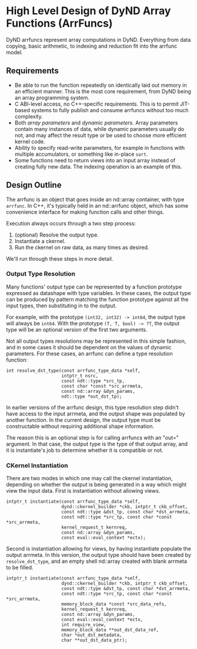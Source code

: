 ﻿# High Level Design of DyND Array Functions (ArrFuncs)

DyND arrfuncs represent array computations in DyND.
Everything from data copying, basic arithmetic, to
indexing and reduction fit into the arrfunc model.

## Requirements

* Be able to run the function repeatedly on
  identically laid out memory in an efficient
  manner. This is the most core requirement,
  from DyND being an array programming system.
* C ABI-level access, no C++-specific
  requirements. This is to permit JIT-based systems
  to fully publish and consume arrfuncs without
  too much complexity.
* Both *array parameters* and *dynamic parameters*.
  Array parameters contain many instances of data,
  while dynamic parameters usually do not, and may affect
  the result type or be used to choose more efficient
  kernel code.
* Ability to specify read-write parameters, for
  example in functions with multiple accumulators, or
  something like in-place ``sort``.
* Some functions need to return views into an input
  array instead of creating fully new data. The indexing
  operation is an example of this.

## Design Outline

The arrfunc is an object that goes inside an nd::array
container, with type ``arrfunc``. In C++, it's typically
held in an nd::arrfunc object, which has some
convenience interface for making function calls and other
things.

Execution always occurs through a two step process:

1. (optional) Resolve the output type.
2. Instantiate a ckernel.
3. Run the ckernel on raw data, as many times as desired.

We'll run through these steps in more detail.

### Output Type Resolution

Many functions' output type can be represented by a
function prototype expressed as datashape with
type variables. In these cases, the output type can
be produced by pattern matching the function
prototype against all the input types, then
substituting in to the output.

For example, with the prototype
``(int32, int32) -> int64``, the output type
will always be ``int64``. With the prototype
``(T, T, bool) -> ?T``, the output type will be an
optional version of the first two arguments.

Not all output types resolutions may be represented
in this simple fashion, and in some cases it should
be dependent on the values of dynamic parameters.
For these cases, an arrfunc can define a type
resolution function:

```
int resolve_dst_type(const arrfunc_type_data *self,
                     intptr_t nsrc,
                     const ndt::type *src_tp,
                     const char *const *src_arrmeta,
                     const nd::array &dyn_params,
                     ndt::type *out_dst_tp);
```

In earlier versions of the arrfunc design, this
type resolution step didn't have access to the
input arrmeta, and the output shape was populated
by another function. In the current design, the
output type must be constructable without requiring
additional shape information.

The reason this is an optional step is for calling
arrfuncs with an "out=" argument. In that case, the
output type is the type of that output array, and
it is instantiate's job to determine whether it is
compatible or not.

### CKernel Instantiation

There are two modes in which one may call the ckernel
instantiation, depending on whether the output is
being generated in a way which might view the input
data. First is instantiation without allowing views.

```
intptr_t instantiate(const arrfunc_type_data *self,
                     dynd::ckernel_builder *ckb, intptr_t ckb_offset,
                     const ndt::type &dst_tp, const char *dst_arrmeta,
                     const ndt::type *src_tp, const char *const *src_arrmeta,
                     kernel_request_t kernreq,
                     const nd::array &dyn_params,
                     const eval::eval_context *ectx);
```

Second is instantiation allowing for views, by having instantiate
populate the output arrmeta. In this version, the output type
should have been created by ``resolve_dst_type``, and an empty shell
nd::array created with blank arrmeta to be filled.

```
intptr_t instantiate(const arrfunc_type_data *self,
                     dynd::ckernel_builder *ckb, intptr_t ckb_offset,
                     const ndt::type &dst_tp, const char *dst_arrmeta,
                     const ndt::type *src_tp, const char *const *src_arrmeta,
                     memory_block_data *const *src_data_refs,
                     kernel_request_t kernreq,
                     const nd::array &dyn_params,
                     const eval::eval_context *ectx,
                     int require_view,
                     memory_block_data **out_dst_data_ref,
                     char *out_dst_metadata,
                     char **out_dst_data_ptr);
```

